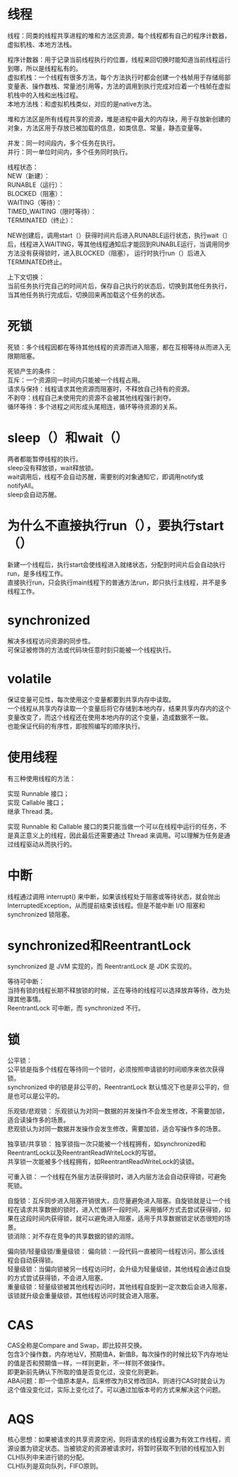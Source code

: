 # 线程
线程：同类的线程共享进程的堆和方法区资源，每个线程都有自己的程序计数器，虚拟机栈、本地方法栈。  

程序计数器：用于记录当前线程执行的位置，线程来回切换时能知道当前线程运行到哪，所以是线程私有的。  
虚拟机栈：一个线程有很多方法，每个方法执行时都会创建一个栈帧用于存储局部变量表、操作数栈、常量池引用等，方法的调用到执行完成对应着一个栈帧在虚拟机栈中的入栈和出栈过程。  
本地方法栈：和虚拟机栈类似，对应的是native方法。  

堆和方法区是所有线程共享的资源，堆是进程中最大的内存块，用于存放新创建的对象，方法区用于存放已被加载的信息，如类信息、常量，静态变量等。  

并发：同一时间段内，多个任务在执行。  
并行：同一单位时间内，多个任务同时执行。  

线程状态：  
NEW（新建）：  
RUNABLE（运行）：  
BLOCKED（阻塞）：  
WAITING（等待）：  
TIMED_WAITING（限时等待）：  
TERMINATED（终止）：  

NEW创建后，调用start（）获得时间片后进入RUNABLE运行状态，执行wait（）后，线程进入WAITING，等其他线程通知后才能回到RUNABLE运行，当调用同步方法没有获得锁时，进入BLOCKED（阻塞），
运行时执行run（）后进入TERMINATED终止。  

上下文切换：  
当前任务执行完自己的时间片后，保存自己执行的状态后，切换到其他任务执行，当其他任务执行完成后，切换回来再加载这个任务的状态。  

# 死锁
死锁：多个线程因都在等待其他线程的资源而进入阻塞，都在互相等待从而进入无限期阻塞。  

死锁产生的条件：  
互斥：一个资源同一时间内只能被一个线程占用。  
请求与保持：线程请求其他资源而阻塞时，不释放自己持有的资源。  
不剥夺：线程自己未使用完的资源不会被其他线程强行剥夺。  
循环等待：多个进程之间形成头尾相连，循环等待资源的关系。  

# sleep（）和wait（）
两者都能暂停线程的执行。  
sleep没有释放锁，wait释放锁。  
wait调用后，线程不会自动苏醒，需要别的对象通知它，即调用notify或notifyAll。  
sleep会自动苏醒。  

# 为什么不直接执行run（），要执行start（）
新建一个线程后，执行start会使线程进入就绪状态，分配到时间片后会自动执行run，是多线程工作。  
直接执行run，只会执行main线程下的普通方法run，即只执行主线程，并不是多线程工作。  

# synchronized
解决多线程访问资源的同步性。  
可保证被修饰的方法或代码块任意时刻只能被一个线程执行。  

# volatile
保证变量可见性，每次使用这个变量都要到共享内存中读取。    
一个线程从共享内存读取一个变量后将它存储到本地内存，结果共享内存内的这个变量改变了，而这个线程还在使用本地内存的这个变量，造成数据不一致。  
也能保证代码的有序性，即按照编写的顺序执行。  

# 使用线程
有三种使用线程的方法：  

实现 Runnable 接口；  
实现 Callable 接口；  
继承 Thread 类。  

实现 Runnable 和 Callable 接口的类只能当做一个可以在线程中运行的任务，不是真正意义上的线程，因此最后还需要通过 Thread 来调用。可以理解为任务是通过线程驱动从而执行的。  

# 中断
线程通过调用 interrupt() 来中断，如果该线程处于阻塞或等待状态，就会抛出 InterruptedException，从而提前结束该线程。但是不能中断 I/O 阻塞和 synchronized 锁阻塞。  

# synchronized和ReentrantLock
synchronized 是 JVM 实现的，而 ReentrantLock 是 JDK 实现的。  

等待可中断：  
当持有锁的线程长期不释放锁的时候，正在等待的线程可以选择放弃等待，改为处理其他事情。  
ReentrantLock 可中断，而 synchronized 不行。    

# 锁
公平锁：  
公平锁是指多个线程在等待同一个锁时，必须按照申请锁的时间顺序来依次获得锁。  
synchronized 中的锁是非公平的，ReentrantLock 默认情况下也是非公平的，但是也可以是公平的。

乐观锁/悲观锁：
乐观锁认为对同一数据的并发操作不会发生修改，不需要加锁，适合读操作多的场景。  
悲观锁认为对同一数据并发操作会发生修改，需要加锁，适合写操作多的场景。  

独享锁/共享锁：
独享锁指一次只能被一个线程拥有，如synchronized和ReentrantLock以及ReentrantReadWriteLock的写锁。  
共享锁一次能被多个线程拥有，如ReentrantReadWriteLock的读锁。  

可重入锁：
一个线程在外层方法获得锁时，进入内层方法会自动获得锁，可避免死锁。  

自旋锁：互斥同步进入阻塞开销很大，应尽量避免进入阻塞。自旋锁就是让一个线程在请求共享数据的锁时，进入忙循环一段时间，采用循环方式去尝试获得锁，如果在这段时间内获得锁，就可以避免进入阻塞，适用于共享数据锁定状态很短的场景。  
锁消除：对不存在竞争的共享数据的锁的消除。  

偏向锁/轻量级锁/重量级锁：
偏向锁：一段代码一直被同一线程访问，那么该线程会自动获得锁。  
轻量级锁：当偏向锁被另一线程访问时，会升级为轻量级锁，其他线程会通过自旋的方式尝试获得锁，不会进入阻塞。  
重量级锁：轻量级锁被其他线程访问时，其他线程自旋到一定次数后会进入阻塞，该锁就升级会重量级锁，其他线程访问时就会进入阻塞。  

# CAS
CAS全称是Compare and Swap，即比较并交换。  
包含3个操作数，内存地址V，预期值A，新值B，每次操作的时候比较下内存地址的值是否和预期值一样，一样则更新，不一样则不做操作。  
即更新前先确认下所取的值是否变化过，没变化则更新。  
ABA问题：即一个值原本是A，后来修改为B又修改回A，则进行CAS时就会认为这个值没变化过，实际上变化过了。可以通过加版本号的方式来解决这个问题。  

# AQS
核心思想：如果被请求的共享资源空闲，则将请求的线程设置为有效工作线程，资源设置为锁定状态。当被锁定的资源被请求时，将暂时获取不到锁的线程加入到CLH队列中来进行锁的分配。  
CLH队列是双向队列，FIFO原则。  
